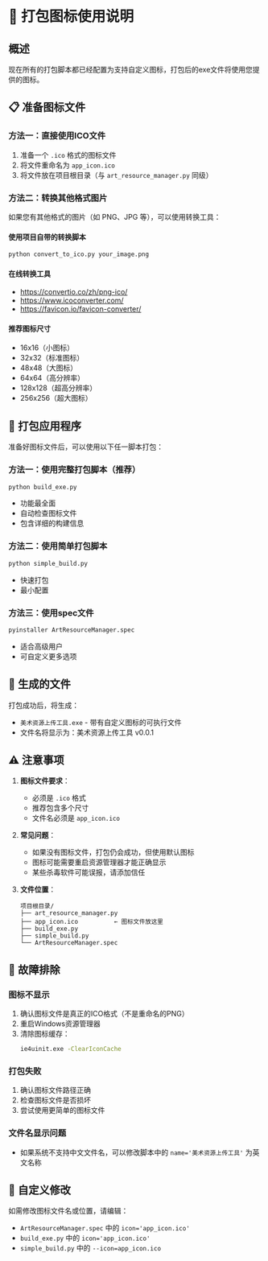 # 🎨 打包图标使用说明

## 概述
现在所有的打包脚本都已经配置为支持自定义图标，打包后的exe文件将使用您提供的图标。

## 📋 准备图标文件

### 方法一：直接使用ICO文件
1. 准备一个 `.ico` 格式的图标文件
2. 将文件重命名为 `app_icon.ico`
3. 将文件放在项目根目录（与 `art_resource_manager.py` 同级）

### 方法二：转换其他格式图片
如果您有其他格式的图片（如 PNG、JPG 等），可以使用转换工具：

#### 使用项目自带的转换脚本
```bash
python convert_to_ico.py your_image.png
```

#### 在线转换工具
- https://convertio.co/zh/png-ico/
- https://www.icoconverter.com/
- https://favicon.io/favicon-converter/

#### 推荐图标尺寸
- 16x16（小图标）
- 32x32（标准图标）
- 48x48（大图标）
- 64x64（高分辨率）
- 128x128（超高分辨率）
- 256x256（超大图标）

## 🚀 打包应用程序

准备好图标文件后，可以使用以下任一脚本打包：

### 方法一：使用完整打包脚本（推荐）
```bash
python build_exe.py
```
- 功能最全面
- 自动检查图标文件
- 包含详细的构建信息

### 方法二：使用简单打包脚本
```bash
python simple_build.py
```
- 快速打包
- 最小配置

### 方法三：使用spec文件
```bash
pyinstaller ArtResourceManager.spec
```
- 适合高级用户
- 可自定义更多选项

## 📁 生成的文件

打包成功后，将生成：
- `美术资源上传工具.exe` - 带有自定义图标的可执行文件
- 文件名将显示为：美术资源上传工具 v0.0.1

## ⚠️ 注意事项

1. **图标文件要求**：
   - 必须是 `.ico` 格式
   - 推荐包含多个尺寸
   - 文件名必须是 `app_icon.ico`

2. **常见问题**：
   - 如果没有图标文件，打包仍会成功，但使用默认图标
   - 图标可能需要重启资源管理器才能正确显示
   - 某些杀毒软件可能误报，请添加信任

3. **文件位置**：
   ```
   项目根目录/
   ├── art_resource_manager.py
   ├── app_icon.ico          ← 图标文件放这里
   ├── build_exe.py
   ├── simple_build.py
   └── ArtResourceManager.spec
   ```

## 🔧 故障排除

### 图标不显示
1. 确认图标文件是真正的ICO格式（不是重命名的PNG）
2. 重启Windows资源管理器
3. 清除图标缓存：
   ```cmd
   ie4uinit.exe -ClearIconCache
   ```

### 打包失败
1. 确认图标文件路径正确
2. 检查图标文件是否损坏
3. 尝试使用更简单的图标文件

### 文件名显示问题
- 如果系统不支持中文文件名，可以修改脚本中的 `name='美术资源上传工具'` 为英文名称

## 📝 自定义修改

如需修改图标文件名或位置，请编辑：
- `ArtResourceManager.spec` 中的 `icon='app_icon.ico'`
- `build_exe.py` 中的 `icon='app_icon.ico'`
- `simple_build.py` 中的 `--icon=app_icon.ico` 